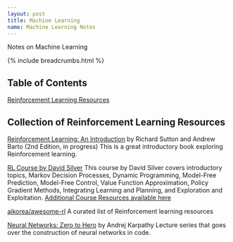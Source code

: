 ```yaml
---
layout: post
title: Machine Learning
name: Machine Learning Notes
---
```

Notes on Machine Learning

{% include breadcrumbs.html %}

## Table of Contents

[Reinforcement Learning Resources](#collection-of-reinforcement-learning-resources)

## Collection of Reinforcement Learning Resources

[Reinforcement Learning: An Introduction](http://incompleteideas.net/book/the-book-2nd.html) by Richard Sutton and Andrew Barto (2nd Edition, in progress)
This is a great introductory book exploring Reinforcement learning. 

[RL Course by David Silver](https://www.youtube.com/watch?v=2pWv7GOvuf0)
This course by David Silver covers introductory topics, Markov Decision Processes, Dynamic Programming, Model-Free Prediction, Model-Free Control, Value Function Approximation, Policy Gradient Methods, Integrating Learning and Planning, and Exploration and Exploitation.
[Additional Course Resources available here](https://www.davidsilver.uk/teaching/)

[aikorea/awesome-rl](https://github.com/aikorea/awesome-rl)
A curated list of Reinforcement learning resources

[Neural Networks: Zero to Hero](https://karpathy.ai/zero-to-hero.html) by Andrej Karpathy
Lecture series that goes over the construction of neural networks in code.
